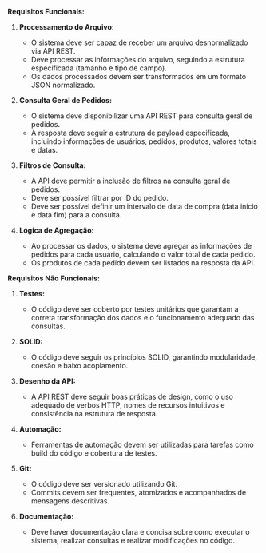 **Requisitos Funcionais:**

1. **Processamento do Arquivo:**
   - O sistema deve ser capaz de receber um arquivo desnormalizado via API REST.
   - Deve processar as informações do arquivo, seguindo a estrutura especificada (tamanho e tipo de campo).
   - Os dados processados devem ser transformados em um formato JSON normalizado.

2. **Consulta Geral de Pedidos:**
   - O sistema deve disponibilizar uma API REST para consulta geral de pedidos.
   - A resposta deve seguir a estrutura de payload especificada, incluindo informações de usuários, pedidos, produtos, valores totais e datas.

3. **Filtros de Consulta:**
   - A API deve permitir a inclusão de filtros na consulta geral de pedidos.
   - Deve ser possível filtrar por ID do pedido.
   - Deve ser possível definir um intervalo de data de compra (data início e data fim) para a consulta.

4. **Lógica de Agregação:**
   - Ao processar os dados, o sistema deve agregar as informações de pedidos para cada usuário, calculando o valor total de cada pedido.
   - Os produtos de cada pedido devem ser listados na resposta da API.

**Requisitos Não Funcionais:**

1. **Testes:**
   - O código deve ser coberto por testes unitários que garantam a correta transformação dos dados e o funcionamento adequado das consultas.

2. **SOLID:**
   - O código deve seguir os princípios SOLID, garantindo modularidade, coesão e baixo acoplamento.

3. **Desenho da API:**
   - A API REST deve seguir boas práticas de design, como o uso adequado de verbos HTTP, nomes de recursos intuitivos e consistência na estrutura de resposta.

4. **Automação:**
   - Ferramentas de automação devem ser utilizadas para tarefas como build do código e cobertura de testes.

5. **Git:**
   - O código deve ser versionado utilizando Git.
   - Commits devem ser frequentes, atomizados e acompanhados de mensagens descritivas.

6. **Documentação:**
   - Deve haver documentação clara e concisa sobre como executar o sistema, realizar consultas e realizar modificações no código.
